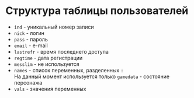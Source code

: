 # Структура таблицы пользователей

* `ind` - уникальный номер записи
* `nick` - логин
* `pass` - пароль
* `email` - e-mail
* `lastrefr` - время последнего доступа
* `regtime` - дата регистрации
* `messlim` - не используется
* `names` - список переменных, разделенных `:`  
    На данный момент используется только `gamedata` - состояние персонажа
* `vals` - значения переменных
